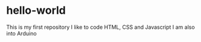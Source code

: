 # hello-world
This is my first repository
I like to code HTML, CSS and Javascript
I am also into Arduino
